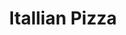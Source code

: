 ---
burger_image: "/images/burger-1.jpg"
title: "Itallian Pizza"
burger_content: "Far far away, behind the word mountains, far from the countries Vokalia and Consonantia"
burger_price: "$2.90"
type: "burger"
---